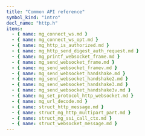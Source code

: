```yaml
---
title: "Common API reference"
symbol_kind: "intro"
decl_name: "http.h"
items:
  - { name: mg_connect_ws.md }
  - { name: mg_connect_ws_opt.md }
  - { name: mg_http_is_authorized.md }
  - { name: mg_http_send_digest_auth_request.md }
  - { name: mg_printf_websocket_frame.md }
  - { name: mg_send_websocket_frame.md }
  - { name: mg_send_websocket_framev.md }
  - { name: mg_send_websocket_handshake.md }
  - { name: mg_send_websocket_handshake2.md }
  - { name: mg_send_websocket_handshake3.md }
  - { name: mg_send_websocket_handshake3v.md }
  - { name: mg_set_protocol_http_websocket.md }
  - { name: mg_url_decode.md }
  - { name: struct_http_message.md }
  - { name: struct_mg_http_multipart_part.md }
  - { name: struct_mg_ssi_call_ctx.md }
  - { name: struct_websocket_message.md }
---
```




